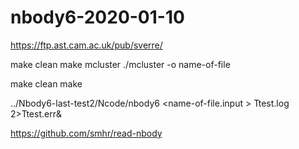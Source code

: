 # nbody6-2020-01-10
https://ftp.ast.cam.ac.uk/pub/sverre/

make clean
make mcluster
./mcluster  -o name-of-file


make clean
make

../Nbody6-last-test2/Ncode/nbody6 <name-of-file.input  > Ttest.log 2>Ttest.err&


https://github.com/smhr/read-nbody
